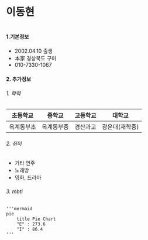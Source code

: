 <h1>
  이동현
<h1>

#### 1.기본정보
- 2002.04.10 출생
- 本家 경상북도 구미 
- 010-7330-1067

#### 2. 추가정보 
  ######  1. 학력
| 초등학교 | 중학교 |  고등학교  | 대학교 |
|---|---|---|---|
| 옥계동부초 | 옥계동부중 | 경산과고 | 광운대(재학중) |

  ######  2. 취미 
   - 기타 연주
   - 노래방 
   - 영화, 드라마 

  ######  3. mbti 
    '''mermaid 
    pie
        title Pie Chart
        "E" : 273.6
        "I" : 86.4
    '''
        

